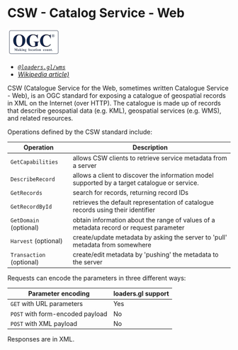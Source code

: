 # CSW - Catalog Service - Web

![ogc-logo](../../../images/logos/ogc-logo-60.png)

- *[`@loaders.gl/wms`](/docs/modules/wms)*
- *[Wikipedia article)][csw]*

CSW (Catalogue Service for the Web, sometimes written Catalogue Service - Web), is an OGC standard for exposing a catalogue of geospatial records in XML on the Internet (over HTTP). The catalogue is made up of records that describe geospatial data (e.g. KML), geospatial services (e.g. WMS), and related resources.

Operations defined by the CSW standard include:

| Operation                | Description                                                                                   |
| ------------------------ | --------------------------------------------------------------------------------------------- |
| `GetCapabilities`        | allows CSW clients to retrieve service metadata from a server                                 |
| `DescribeRecord`         | allows a client to discover the information model supported by a target catalogue or service. |
| `GetRecords`             | search for records, returning record IDs                                                      |
| `GetRecordById`          | retrieves the default representation of catalogue records using their identifier              |
| `GetDomain` (optional)   | obtain information about the range of values of a metadata record or request parameter        |
| `Harvest` (optional)     | create/update metadata by asking the server to 'pull' metadata from somewhere                 |
| `Transaction` (optional) | create/edit metadata by 'pushing' the metadata to the server                                  |

Requests can encode the parameters in three different ways:

| Parameter encoding               | loaders.gl support |
| -------------------------------- | ------------------ |
| `GET` with URL parameters        | Yes                |
| `POST` with form-encoded payload | No                 |
| `POST` with XML payload          | No                 |

Responses are in XML.

[csw]: https://en.wikipedia.org/wiki/Catalogue_Service_for_the_Web
